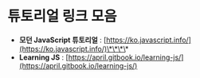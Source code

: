 # 튜토리얼 링크 모음

* **모던 JavaScript 튜토리얼** : [https://ko.javascript.info/](https://ko.javascript.info/)\*\*\*\*
* **Learning JS** : [https://april.gitbook.io/learning-js/](https://april.gitbook.io/learning-js/)
